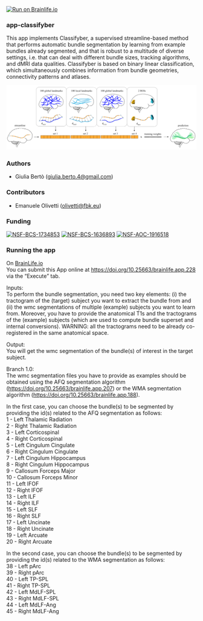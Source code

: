 [![Run on Brainlife.io](https://img.shields.io/badge/Brainlife-bl.app.228-blue.svg)](https://doi.org/10.25663/brainlife.app.228)

### app-classifyber
This app implements Classifyber, a supervised streamline-based method that performs automatic bundle segmentation by learning from example bundles already segmented, and that is robust to a multitude of diverse settings, i.e. that can deal with different bundle sizes, tracking algorithms, and dMRI data qualities. Classifyber is based on binary linear classification, which simultaneously combines information from bundle geometries, connectivity patterns and atlases. 

![](graphical_abstract_classifyber.png)

### Authors
- Giulia Bertò (giulia.berto.4@gmail.com)

### Contributors
- Emanuele Olivetti (olivetti@fbk.eu)

### Funding 
[![NSF-BCS-1734853](https://img.shields.io/badge/NSF_BCS-1734853-blue.svg)](https://nsf.gov/awardsearch/showAward?AWD_ID=1734853)
[![NSF-BCS-1636893](https://img.shields.io/badge/NSF_BCS-1636893-blue.svg)](https://nsf.gov/awardsearch/showAward?AWD_ID=1636893)
[![NSF-AOC-1916518](https://img.shields.io/badge/NSF_AOC-1916518-blue.svg)](https://nsf.gov/awardsearch/showAward?AWD_ID=1916518)

### Running the app
On [BrainLife.io](http://brainlife.io/) \
You can submit this App online at https://doi.org/10.25663/brainlife.app.228 via the “Execute” tab.

Inputs: \
To perform the bundle segmentation, you need two key elements: (i) the tractogram of the (target) subject you want to extract the bundle from and (ii) the wmc segmentations of multiple (example) subjects you want to learn from. Moreover, you have to provide the anatomical T1s and the tractograms of the (example) subjects (which are used to compute bundle superset and internal conversions). WARNING: all the tractograms need to be already co-registered in the same anatomical space.  

Output: \
You will get the wmc segmentation of the bundle(s) of interest in the target subject.

Branch 1.0: \
The wmc segmentation files you have to provide as examples should be obtained using the AFQ segmentation algorithm (https://doi.org/10.25663/brainlife.app.207) or the WMA segmentation algorithm (https://doi.org/10.25663/brainlife.app.188). 

In the first case, you can choose the bundle(s) to be segmented by providing the id(s) related to the AFQ segmentation as follows: \
1 - Left Thalamic Radiation \
2 - Right Thalamic Radiation \
3 - Left Corticospinal \
4 - Right Corticospinal \
5 - Left Cingulum Cingulate \
6 - Right Cingulum Cingulate \
7 - Left Cingulum Hippocampus \
8 - Right Cingulum Hippocampus \
9 - Callosum Forceps Major \
10 - Callosum Forceps Minor \
11 - Left IFOF \
12 - Right IFOF \
13 - Left ILF \
14 - Right ILF \
15 - Left SLF \
16 - Right SLF \
17 - Left Uncinate \
18 - Right Uncinate \
19 - Left Arcuate \
20 - Right Arcuate 

In the second case, you can choose the bundle(s) to be segmented by providing the id(s) related to the WMA segmentation as follows: \
38 - Left pArc \
39 - Right pArc \
40 - Left TP-SPL \
41 - Right TP-SPL \
42 - Left MdLF-SPL \
43 - Right MdLF-SPL \
44 - Left MdLF-Ang \
45 - Right MdLF-Ang 
